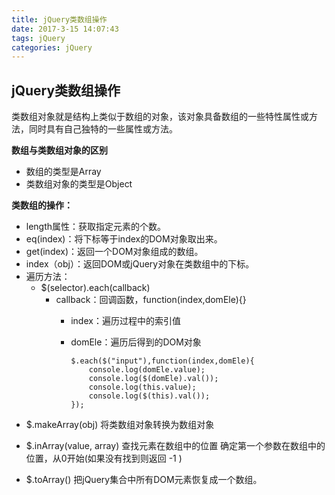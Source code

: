 ```yaml
---
title: jQuery类数组操作
date: 2017-3-15 14:07:43
tags: jQuery
categories: jQuery
---
```


## jQuery类数组操作

类数组对象就是结构上类似于数组的对象，该对象具备数组的一些特性属性或方法，同时具有自己独特的一些属性或方法。

**数组与类数组对象的区别**

*   数组的类型是Array
*   类数组对象的类型是Object

**类数组的操作：**

*   length属性：获取指定元素的个数。
*   eq(index)：将下标等于index的DOM对象取出来。
*   get(index)：返回一个DOM对象组成的数组。
*   index（obj）：返回DOM或jQuery对象在类数组中的下标。
*   遍历方法：
    *   $(selector).each(callback)
        *   callback：回调函数，function(index,domEle){}
            *   index：遍历过程中的索引值
            *   domEle：遍历后得到的DOM对象

					$.each($("input"),function(index,domEle){
					    console.log(domEle.value);
					    console.log($(domEle).val());
					    console.log(this.value);
					    console.log($(this).val());
					});

- $.makeArray(obj) 将类数组对象转换为数组对象

- $.inArray(value, array)  查找元素在数组中的位置
确定第一个参数在数组中的位置，从0开始(如果没有找到则返回 -1 )

- $.toArray() 把jQuery集合中所有DOM元素恢复成一个数组。
